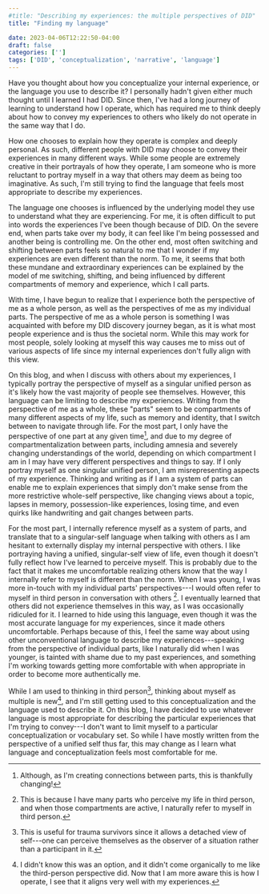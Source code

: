```yaml
---
#title: "Describing my experiences: the multiple perspectives of DID"
title: "Finding my language"

date: 2023-04-06T12:22:50-04:00
draft: false
categories: ['']
tags: ['DID', 'conceptualization', 'narrative', 'language']
---
```



Have you thought about how you conceptualize your internal experience, or the language you use to describe it? I personally hadn't given either much thought until I learned I had DID. Since then, I've had a long journey of learning to understand how I operate, which has required me to think deeply about how to convey my experiences to others who likely do not operate in the same way that I do.

How one chooses to explain how they operate is complex and deeply personal.
As such, different people with DID may choose to convey their experiences in many different ways. 
While some people are extremely creative in their portrayals of how they operate, I am someone who is more reluctant to portray myself in a way that others may deem as being too imaginative.
As such, I'm still trying to find the language that feels most appropriate to describe my experiences.


The language one chooses is influenced by the underlying model they use to understand what they are experiencing.
For me, it is often difficult to put into words the experiences I've been though because of DID. On the severe end, when parts take over my body, it can feel like I'm being possessed and another being is controlling me. On the other end, most often switching and shifting between parts feels so natural to me that I wonder if my experiences are even different than the norm. 
To me, it seems that both these mundane and extraordinary experiences can be explained by the model of me switching, shifting, and being influenced by different compartments of memory and experience, which I call parts.

With time, I have begun to realize that I experience both the perspective of me as a whole person, as well as the perspectives of me as my individual parts. The perspective of me as a whole person is something I was acquainted with before my DID discovery journey began, as it is what most people experience and is thus the societal norm. While this may work for most people, solely looking at myself this way causes me to miss out of various aspects of life since my internal experiences don't fully align with this view.

On this blog, and when I discuss with others about my experiences, I typically portray the perspective of myself as a singular unified person as it's likely how the vast majority of people see themselves. 
However, this language can be limiting to describe my experiences. 
Writing from the perspective of me as a whole, these "parts" seem to be compartments of many different aspects of my life, such as memory and  identity, that I switch between to navigate through life. 
For the most part, I only have the perspective of one part at any given time[^2], and due to my degree of compartmentalization between parts, including amnesia and severely changing understandings of the world, depending on which compartment I am in I may have very different perspectives and things to say.
If I only portray myself as one singular unified person, I am misrepresenting aspects of my experience.
Thinking and writing as if I am a system of parts can enable me to explain experiences that simply don't make sense from the more restrictive whole-self perspective, like changing views about a topic, lapses in memory, possession-like experiences, losing time, and even quirks like handwriting and gait changes between parts. 
[^2]: Although, as I'm creating connections between parts, this is thankfully changing!


For the most part, I internally reference myself as a system of parts, and translate that to a singular-self language when talking with others as I am hesitant to externally display my internal perspective with others.
I like portraying having a unified, singular-self view of life, even though it doesn't fully reflect how I've learned to perceive myself. 
This is probably due to the fact that it makes me uncomfortable realizing others know that the way I internally refer to myself is different than the norm.
When I was young, I was more in-touch with my individual parts' perspectives---I would often refer to myself in third person in conversation with others [^1]. I eventually learned that others did not experience themselves in this way, as I was occasionally ridiculed for it. I learned to hide using this language, even though it was the most accurate language for my experiences, since it made others uncomfortable. 
Perhaps because of this, I feel the same way about using other unconventional language to describe my experiences---speaking from the perspective of individual parts, like I naturally did when I was younger, is tainted with shame due to my past experiences, and something I'm working towards getting more comfortable with when appropriate in order to become more authentically me.
[^1]: This is because I have many parts who perceive my life in third person, and when those compartments are active, I naturally refer to myself in third person.

While I am used to thinking in third person[^3], thinking about myself as multiple is new[^4], and I'm still getting used to this conceptualization and the language used to describe it.
On this blog, I have decided to use whatever language is most appropriate for describing the particular experiences that I'm trying to convey---I don't want to limit myself to a particular conceptualization or vocabulary set. So while I have mostly written from the perspective of a unified self thus far, this may change as I learn what language and conceptualization feels most comfortable for me. 


[^3]: This is useful for trauma survivors since it allows a detached view of self---one can perceive themselves as the observer of a situation rather than a participant in it. 
[^4]: I didn't know this was an option, and it didn't come organically to me like the third-person perspective did. Now that I am more aware this is how I operate, I see that it aligns very well with my experiences.

<!--

How do I find the vocabulary to describe experiences that are can be either so mundane or extraordinary?
grow more comfortable with the language that feels most authentic to me. 

On this blog, I have decided to use whatever language is most appropriate for describing the particular experiences that I'm trying to convey---I don't want to limit myself to a particular conceptualization or vocabulary set. So while I have mostly written from the perspective of a unified self thus far, I hope to write with more diverse views in the future.

In order to have a more accurate view of my life, I need to look at things from the perspectives of my individual parts. 


Looking at things from the perspectives of my individual parts,
While I have learned to internally reference myself being a system of multiple parts of self, I am hesitant to externally display this perspective with others. 

With time, I have begun to realize that I have two main ways of conceptualizing how I operate---I experience both the perspective of me as a whole person, as well as the perspectives of me as my individual parts. The perspective of me as a whole person is something I was acquainted with before my DID discovery journey began, as it is what most people experience and is thus the societal norm. While this may work for most people, solely looking at myself this way causes me to miss out of various aspects of life since my internal experiences don't fully align with this view.

I never have a complete view of my life unless I take a step back and realize that there are things I may not be aware of at any given moment.
I may write from the prospective of my parts, or me as a whole, or a combination of both. 

Or how you perceive the world around you

I may strongly believe that an individual is an amazing person and a good friend, only to later see the red flags of my relationship with that person 

Have you thought about the language you use to describe your internal experience? I personally hadn't given it much thought until I learned I had DID. 
How one chooses to conceptualize their experiences is deeply personal, both for those with and without a dissociative disorder.

so my perspective as a whole person is influenced by which compartment I am currently in.
 since I only have the perspective of the part I currently am
---each part of me has its own perspective, which may clash with my whole-self view 
How does one convey their internal conflict, switching and influence of parts, 

But this leaves me in a tough spot---how do I to convey my experiences that are different than the norm while still trying to stay within the language 
hesitant to portray myself differently from 

To me, most of these conceptualizations of DID seem 
I view these conceptualizations as metaphors to describe ones internal experiences. 
With DID, different people conceptualize their internal experiences
I have a deeply divided, messy 
my parts have a complex internal relationships. What do I convey this to others?



To me, most of these conceptualizations of DID seem 
I view these conceptualizations as metaphors to describe ones internal experiences. 
With DID, different people conceptualize their internal experiences
I have a deeply divided, messy 
my parts have a complex internal relationships. What do I convey this to others?


-->

